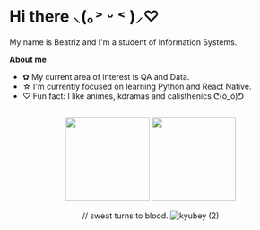 
# Hi there ⸜(｡˃ ᵕ ˂ )⸝♡

 My name is Beatriz and I'm a student of Information Systems.

**About me**
  
- ✿ My current area of interest is QA and Data.
- ☆ I'm currently focused on learning Python and React Native.
- ♡ Fun fact: I like animes, kdramas and calisthenics ᕦ(ò_ó)ᕤ


##
<div align="center">

<img height="150em" src="https://github-readme-stats.vercel.app/api/top-langs/?username=beatrizgnascimento&layout=compact&langs_count=7&theme=dracula"/>
<img height="150em" src="https://github-readme-stats.vercel.app/api?username=beatrizgnascimento&show_icons=true&theme=dracula&include_all_commits=true&count_private=true"/>

// sweat turns to blood.
![kyubey (2)](https://github.com/beatrizgnascimento/beatrizgnascimento/assets/131934165/56b4d88e-82b9-4e01-92ec-577911db5ae4)

</div><!--

